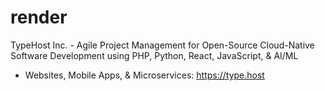 # render
TypeHost Inc. - Agile Project Management for Open-Source Cloud-Native Software Development using PHP, Python, React, JavaScript, & AI/ML 
- Websites, Mobile Apps, &amp; Microservices: https://type.host
